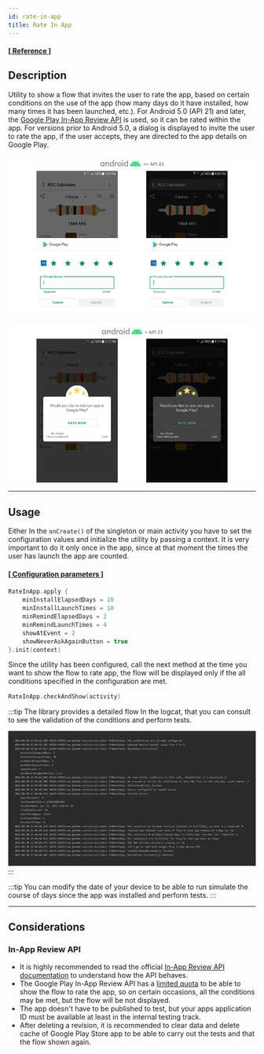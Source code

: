 ```yaml
---
id: rate-in-app
title: Rate In App
---
```


#### <a href="../reference/androidutils/com.jeovanimartinez.androidutils.reviews.rateinapp/-rate-in-app/index.html" target="_blank"><b>[ Reference ]</b></a>

## Description

Utility to show a flow that invites the user to rate the app, based on certain conditions on the use of the app (how many days do it have installed, 
how many times it has been launched, etc.). For Android 5.0 (API 21) and later, the [Google Play In-App Review API](https://developer.android.com/guide/playcore/in-app-review) 
is used, so it can be rated within the app. For versions prior to Android 5.0, a dialog is displayed to invite the user to rate the app, if the user 
accepts, they are directed to the app details on Google Play.

![img](../img/rate-in-app/rate-in-app-img1.png)

![img](../img/rate-in-app/rate-in-app-img2.png)

---

## Usage

Either In the `onCreate()` of the singleton or main activity you have to set the configuration values and initialize the utility by passing a context. 
It is very important to do it only once in the app, since at that moment the times the user has launch the app  are counted.

#### <a href="../reference/androidutils/com.jeovanimartinez.androidutils.reviews.rateinapp/-rate-in-app/index.html#%5Bcom.jeovanimartinez.androidutils.reviews.rateinapp%2FRateInApp%2FminInstallElapsedDays%2F%23%2FPointingToDeclaration%2F%5D%2FProperties%2F371564532" target="_blank"><b>[ Configuration parameters  ]</b></a>

```kotlin
RateInApp.apply {
    minInstallElapsedDays = 10
    minInstallLaunchTimes = 10
    minRemindElapsedDays = 2
    minRemindLaunchTimes = 4
    showAtEvent = 2
    showNeverAskAgainButton = true
}.init(context)
```

Since the utility has been configured, call the next method at the time you want to show the flow to rate app, the flow will be displayed only if the 
all conditions specified in the configuration are met.
```kotlin
RateInApp.checkAndShow(activity)
```

:::tip
The library provides a detailed flow In the logcat, that you can consult to see the validation of the conditions and perform tests.

![img](../img/rate-in-app/rate-in-app-img3.png)
:::

:::tip
You can modify the date of your device to be able to run simulate the course of days since the app was installed and perform tests.
:::

---

## Considerations

### In-App Review API

- It is highly recommended to read the official [In-App Review API documentation](https://developer.android.com/guide/playcore/in-app-review) to 
understand how the API behaves.
- The Google Play In-App Review API has a [limited quota](https://developer.android.com/guide/playcore/in-app-review#quotas) to be able to show the 
flow to rate the app, so on certain occasions, all the conditions may be met, but the flow will be not displayed.
- The app doesn't have to be published to test, but your apps application ID must be available at least in the internal testing track.
- After deleting a revision, it is recommended to clear data and delete cache of Google Play Store app to be able to carry out the tests and that the 
flow shown again.
